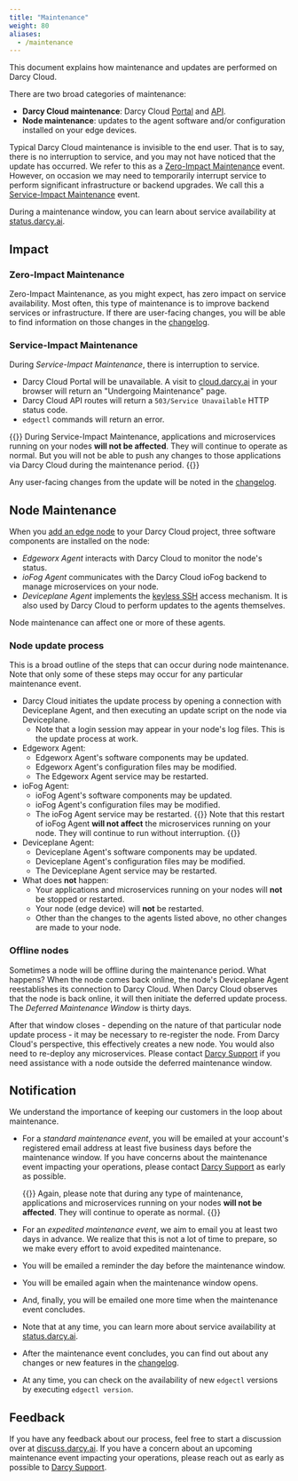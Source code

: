 ```yaml
---
title: "Maintenance"
weight: 80
aliases:
  - /maintenance
---
```

This document explains how maintenance and updates are performed on Darcy Cloud.

There are two broad categories of maintenance:

- **Darcy Cloud maintenance**: Darcy Cloud [Portal](https://cloud.darcy.ai)
  and [API](https://api.darcy.ai).
- **Node maintenance**: updates to the agent software and/or
  configuration installed on your edge devices.

Typical Darcy Cloud maintenance is invisible to the end user. That is to say,
there is no interruption to service, and you may not have noticed that the update
has occurred. We refer to this as a [Zero-Impact Maintenance](#zero-impact-maintenance) event.
However, on occasion
we may need to temporarily interrupt service to perform significant infrastructure
or backend upgrades. We call this a [Service-Impact Maintenance](#service-impact-maintenance) event.

During a maintenance window, you can learn about service availability
at [status.darcy.ai](https://status.darcy.ai).

## Impact

### Zero-Impact Maintenance

Zero-Impact Maintenance, as you might expect, has zero impact on service availability.
Most often, this type of maintenance is to improve backend services or infrastructure.
If there are user-facing changes, you will be able to find information
on those changes in the [changelog](/docs/more/release-notes).

### Service-Impact Maintenance

During _Service-Impact Maintenance_, there is interruption to service.

- Darcy Cloud Portal will be unavailable. A visit to [cloud.darcy.ai](https://cloud.darcy.ai) in
  your browser will return an "Undergoing Maintenance" page.
- Darcy Cloud API routes will return a `503/Service Unavailable` HTTP status code.
- `edgectl` commands will return an error.

{{<info>}}
During Service-Impact Maintenance, applications and microservices
running on your nodes **will not be affected**. They will continue to operate as normal.
But you will not be able to push any changes to those applications via Darcy Cloud
during the maintenance period.
{{</info>}}

Any user-facing changes from the update will be noted in the [changelog](/docs/more/release-notes).

## Node Maintenance

When you [add an edge node](/docs/cloud/adding-nodes/add-node/) to your Darcy Cloud
project, three software components are installed on the node:

- _Edgeworx Agent_ interacts with Darcy Cloud to monitor the node's status.
- _ioFog Agent_ communicates with the Darcy Cloud ioFog backend to
  manage microservices on your node.
- _Deviceplane Agent_ implements the [keyless SSH](/docs/cloud/node-remote-access/)
  access mechanism. It is also used by Darcy Cloud to perform updates to the agents themselves.

Node maintenance can affect one or more of these agents.

### Node update process

This is a broad outline of the steps that can occur during node maintenance. Note
that only some of these steps may occur for any particular maintenance event.

- Darcy Cloud initiates the update process by opening a connection with Deviceplane Agent,
  and then executing an update script on the node via Deviceplane.
  - Note that a login session may appear in your node's log files. This is the update
    process at work.
- Edgeworx Agent:
  - Edgeworx Agent's software components may be updated.
  - Edgeworx Agent's configuration files may be modified.
  - The Edgeworx Agent service may be restarted.
- ioFog Agent:
  - ioFog Agent's software components may be updated.
  - ioFog Agent's configuration files may be modified.
  - The ioFog Agent service may be restarted.
    {{<info>}}
    Note that this restart of ioFog Agent **will not affect** the microservices running on
    your node. They will continue to run without interruption.
    {{</info>}}
- Deviceplane Agent:
  - Deviceplane Agent's software components may be updated.
  - Deviceplane Agent's configuration files may be modified.
  - The Deviceplane Agent service may be restarted.
- What does **not** happen:
  - Your applications and microservices running on your nodes will **not** be stopped or restarted.
  - Your node (edge device) will **not** be restarted.
  - Other than the changes to the agents listed above, no other changes are made to your node.

### Offline nodes

Sometimes a node will be offline during the maintenance period. What happens?
When the node comes back online, the node's Deviceplane Agent reestablishes its connection
to Darcy Cloud. When Darcy Cloud observes that the node is back online, it will
then initiate the deferred update process. The _Deferred Maintenance Window_ is thirty
days.

After that window closes - depending on the nature of that particular node update
process - it may be necessary to re-register the node. From Darcy Cloud's perspective,
this effectively creates a new node. You would also need to re-deploy any microservices.
Please contact [Darcy Support](mailto:support@darcy.ai) if you need assistance with a node
outside the deferred maintenance window.

## Notification

We understand the importance of keeping our customers in the loop about maintenance.

- For a _standard maintenance event_, you will be emailed at your account's registered email
  address at least five business days before the maintenance window. If you have concerns
  about the maintenance event impacting your operations, please contact [Darcy Support](mailto:support@darcy.ai)
  as early as possible.

  {{<info>}}
  Again, please note that during any type of maintenance, applications and microservices
  running on your nodes **will not be affected**. They will continue to operate as normal.
  {{</info>}}
- For an _expedited maintenance event_, we aim to email you at least two days in advance. We realize
  that this is not a lot of time to prepare, so we make every effort to avoid expedited maintenance.
- You will be emailed a reminder the day before the maintenance window.
- You will be emailed again when the maintenance window opens.
- And, finally, you will be emailed one more time when the maintenance event concludes.
- Note that at any time, you can learn more about service availability at [status.darcy.ai](https://status.darcy.ai).
- After the maintenance event concludes, you can find out about any changes or new
  features in the [changelog](/docs/more/release-notes).
- At any time, you can check on the availability of new `edgectl` versions by executing `edgectl version`.

## Feedback

If you have any feedback about our process, feel free to start a discussion over
at [discuss.darcy.ai](https://discuss.darcy.ai). If you have a concern about an upcoming
maintenance event impacting your operations, please reach out as early as possible
to [Darcy Support](mailto:support@darcy.ai).
